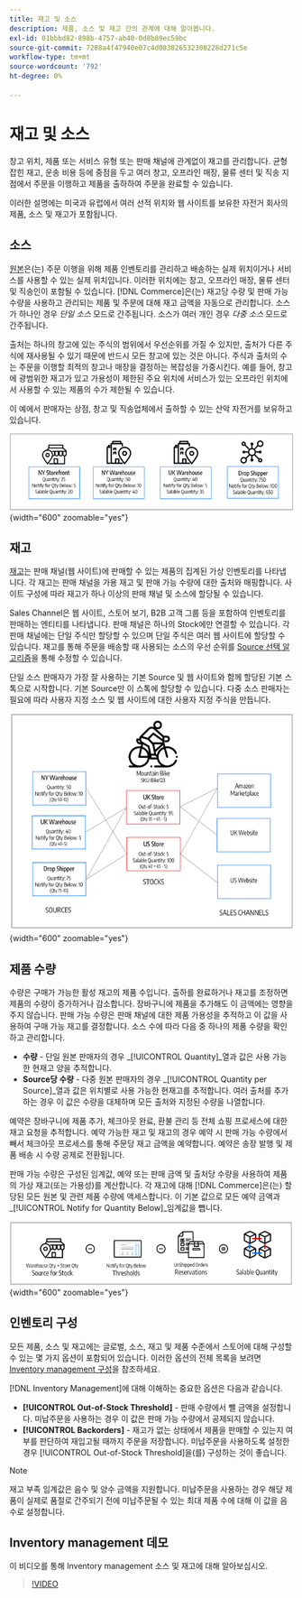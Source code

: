 ```yaml
---
title: 재고 및 소스
description: 제품, 소스 및 재고 간의 관계에 대해 알아봅니다.
exl-id: 01bbbd82-898b-4757-ab40-0d8b89ec59bc
source-git-commit: 7288a4f47940e07c4d083826532308228d271c5e
workflow-type: tm+mt
source-wordcount: '792'
ht-degree: 0%

---
```


# 재고 및 소스

창고 위치, 제품 또는 서비스 유형 또는 판매 채널에 관계없이 재고를 관리합니다. 균형 잡힌 재고, 운송 비용 등에 중점을 두고 여러 창고, 오프라인 매장, 물류 센터 및 직송 지점에서 주문을 이행하고 제품을 출하하여 주문을 완료할 수 있습니다.

이러한 설명에는 미국과 유럽에서 여러 선적 위치와 웹 사이트를 보유한 자전거 회사의 제품, 소스 및 재고가 포함됩니다.

## 소스

[원본](sources-manage.md)은(는) 주문 이행을 위해 제품 인벤토리를 관리하고 배송하는 실제 위치이거나 서비스를 사용할 수 있는 실제 위치입니다. 이러한 위치에는 창고, 오프라인 매장, 물류 센터 및 직송인이 포함될 수 있습니다. [!DNL Commerce]은(는) 재고당 수량 및 판매 가능 수량을 사용하고 관리되는 제품 및 주문에 대해 재고 금액을 자동으로 관리합니다. 소스가 하나인 경우 _단일 소스_ 모드로 간주됩니다. 소스가 여러 개인 경우 _다중 소스_ 모드로 간주됩니다.

출처는 하나의 창고에 있는 주식의 범위에서 우선순위를 가질 수 있지만, 출처가 다른 주식에 재사용될 수 있기 때문에 반드시 모든 창고에 있는 것은 아니다. 주식과 출처의 수는 주문을 이행할 최적의 창고나 매장을 결정하는 복잡성을 가중시킨다. 예를 들어, 창고에 광범위한 재고가 있고 가용성이 제한된 주요 위치에 서비스가 있는 오프라인 위치에서 사용할 수 있는 제품의 수가 제한될 수 있습니다.

이 예에서 판매자는 상점, 창고 및 직송업체에서 출하할 수 있는 산악 자전거를 보유하고 있습니다.

![소스 다이어그램의 예](assets/diagram-sources.png){width="600" zoomable="yes"}

## 재고

[재고](stocks-manage.md)는 판매 채널(웹 사이트)에 판매할 수 있는 제품의 집계된 가상 인벤토리를 나타냅니다. 각 재고는 판매 채널을 가용 재고 및 판매 가능 수량에 대한 출처와 매핑합니다. 사이트 구성에 따라 재고가 하나 이상의 판매 채널 및 소스에 할당될 수 있습니다.

Sales Channel은 웹 사이트, 스토어 보기, B2B 고객 그룹 등을 포함하여 인벤토리를 판매하는 엔티티를 나타냅니다. 판매 채널은 하나의 Stock에만 연결할 수 있습니다. 각 판매 채널에는 단일 주식만 할당할 수 있으며 단일 주식은 여러 웹 사이트에 할당할 수 있습니다. 재고를 통해 주문을 배송할 때 사용되는 소스의 우선 순위를 [Source 선택 알고리즘](selection-reservations.md)을 통해 수정할 수 있습니다.

단일 소스 판매자가 가장 잘 사용하는 기본 Source 및 웹 사이트와 함께 할당된 기본 스톡으로 시작합니다. 기본 Source만 이 스톡에 할당할 수 있습니다. 다중 소스 판매자는 필요에 따라 사용자 지정 소스 및 웹 사이트에 대한 사용자 지정 주식을 만듭니다.

![예를 들어 스토어에 대한 재고 다이어그램의](assets/diagram-stock.png){width="600" zoomable="yes"}

## 제품 수량

수량은 구매가 가능한 활성 재고의 제품 수입니다. 출하를 완료하거나 재고를 조정하면 제품의 수량이 증가하거나 감소합니다. 장바구니에 제품을 추가해도 이 금액에는 영향을 주지 않습니다. 판매 가능 수량은 판매 채널에 대한 제품 가용성을 추적하고 이 값을 사용하여 구매 가능 재고를 결정합니다. 소스 수에 따라 다음 중 하나의 제품 수량을 확인하고 관리합니다.

- **수량** - 단일 원본 판매자의 경우 _[!UICONTROL Quantity]_열과 값은 사용 가능한 현재고 양을 추적합니다.
- **Source당 수량** - 다중 원본 판매자의 경우 _[!UICONTROL Quantity per Source]_열과 값은 위치별로 사용 가능한 현재고를 추적합니다. 여러 출처를 추가하는 경우 이 값은 수량을 대체하며 모든 출처와 지정된 수량을 나열합니다.

예약은 장바구니에 제품 추가, 체크아웃 완료, 환불 관리 등 전체 쇼핑 프로세스에 대한 재고 요청을 추적합니다. 예약 가능한 재고 및 재고의 경우 예약 시 판매 가능 수량에서 빼서 체크아웃 프로세스를 통해 주문당 재고 금액을 예약합니다. 예약은 송장 발행 및 제품 배송 시 수량 공제로 전환됩니다.

판매 가능 수량은 구성된 임계값, 예약 또는 판매 금액 및 출처당 수량을 사용하여 제품의 가상 재고(또는 가용성)를 계산합니다. 각 재고에 대해 [!DNL Commerce]은(는) 할당된 모든 원본 및 관련 제품 수량에 액세스합니다. 이 기본 값으로 모든 예약 금액과 _[!UICONTROL Notify for Quantity Below]_임계값을 뺍니다.

![재고 판매 가능 수량 계산](assets/diagram-salable-quantity.png){width="600" zoomable="yes"}

## 인벤토리 구성

모든 제품, 소스 및 재고에는 글로벌, 소스, 재고 및 제품 수준에서 스토어에 대해 구성할 수 있는 몇 가지 옵션이 포함되어 있습니다. 이러한 옵션의 전체 목록을 보려면 [Inventory management 구성](configuration.md)을 참조하세요.

[!DNL Inventory Management]에 대해 이해하는 중요한 옵션은 다음과 같습니다.

- **[!UICONTROL Out-of-Stock Threshold]** - 판매 수량에서 뺄 금액을 설정합니다. 미납주문을 사용하는 경우 이 값은 판매 가능 수량에서 공제되지 않습니다.
- **[!UICONTROL Backorders]** - 재고가 없는 상태에서 제품을 판매할 수 있는지 여부를 판단하여 재입고될 때까지 주문을 저장합니다. 미납주문을 사용하도록 설정한 경우 [!UICONTROL Out-of-Stock Threshold]을(를) 구성하는 것이 좋습니다.

>[!NOTE]
>
>재고 부족 임계값은 음수 및 양수 금액을 지원합니다. 미납주문을 사용하는 경우 해당 제품이 실제로 품절로 간주되기 전에 미납주문될 수 있는 최대 제품 수에 대해 이 값을 음수로 설정합니다.

## Inventory management 데모

이 비디오를 통해 Inventory management 소스 및 재고에 대해 알아보십시오.

>[!VIDEO](https://video.tv.adobe.com/v/343748?quality=12&learn=on)
